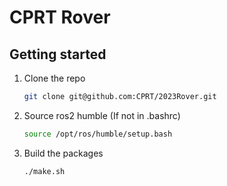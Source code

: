 # CPRT Rover
## Getting started
1) Clone the repo
    ```bash
    git clone git@github.com:CPRT/2023Rover.git
    ```
2) Source ros2 humble (If not in .bashrc)
    ```bash
    source /opt/ros/humble/setup.bash
    ```
3) Build the packages
    ```bash
    ./make.sh
    ```

